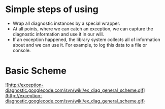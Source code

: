 # Simple steps of using #

  * Wrap all diagnostic instances by a special wrapper.
  * At all points, where we can catch an exception, we can capture the diagnostic information and use it in our will.
  * If an exception happened, the library system collects all of information about and we can use it. For example, to log this data to a file or console.

# Basic Scheme #

![http://exception-diagnostic.googlecode.com/svn/wiki/ex_diag_general_scheme.gif](http://exception-diagnostic.googlecode.com/svn/wiki/ex_diag_general_scheme.gif)